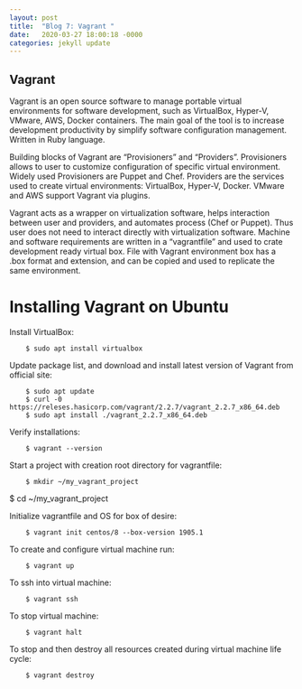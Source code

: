 ```yaml
---
layout: post
title:  "Blog 7: Vagrant "
date:   2020-03-27 18:00:18 -0000
categories: jekyll update
---
```


<h2>Vagrant</h2>

Vagrant is an open source software to manage portable virtual environments for software development, such as VirtualBox, Hyper-V, VMware, AWS, Docker containers. The main goal of the tool is to increase development productivity by simplify software configuration management. Written in Ruby language.

Building blocks of Vagrant are “Provisioners” and “Providers”. Provisioners allows to user to customize configuration of specific virtual environment. Widely used Provisioners are Puppet and Chef. Providers are the services used to create virtual environments: VirtualBox, Hyper-V, Docker. VMware and AWS support Vagrant via plugins.

Vagrant acts as a wrapper on virtualization software, helps interaction between user and providers, and automates process (Chef or Puppet). Thus user does not need to interact directly with virtualization software. Machine and software requirements are written in a “vagrantfile” and used to crate development ready virtual box. File with Vagrant environment box has a .box format and extension, and can be copied and used to replicate the same environment.

<h1>Installing Vagrant on Ubuntu</h1>

Install VirtualBox:

		$ sudo apt install virtualbox

Update package list, and download and install latest version of Vagrant from official site:

		$ sudo apt update
		$ curl -0 https://releses.hasicorp.com/vagrant/2.2.7/vagrant_2.2.7_x86_64.deb
		$ sudo apt install ./vagrant_2.2.7_x86_64.deb

Verify installations:

		$ vagrant --version

Start a project with creation root directory for vagrantfile:

		$ mkdir ~/my_vagrant_project
$ cd ~/my_vagrant_project

Initialize vagrantfile and OS for box of desire:

		$ vagrant init centos/8 --box-version 1905.1

To create and configure  virtual machine run:

		$ vagrant up

To ssh into virtual machine:

		$ vagrant ssh

To stop virtual machine:

		$ vagrant halt

To stop and then destroy all resources created during virtual machine life cycle:

		$ vagrant destroy






[jekyll-docs]: https://jekyllrb.com/docs/home
[jekyll-gh]:   https://github.com/jekyll/jekyll
[jekyll-talk]: https://talk.jekyllrb.com/
